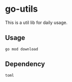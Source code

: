 # go-utils

This is a util lib for daily usage.

## Usage

```
go mod download
```

## Dependency

```
toml
```
